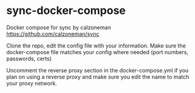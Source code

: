 # sync-docker-compose
Docker compose for sync by calzoneman
https://github.com/calzoneman/sync

Clone the repo, edit the config file with your information. Make sure the docker-compose file matches your config where needed (port numbers, passwords, certs)

Uncomment the reverse proxy section in the docker-compose.yml if you plan on using a reverse proxy and make sure you edit the name to match your proxy network.
